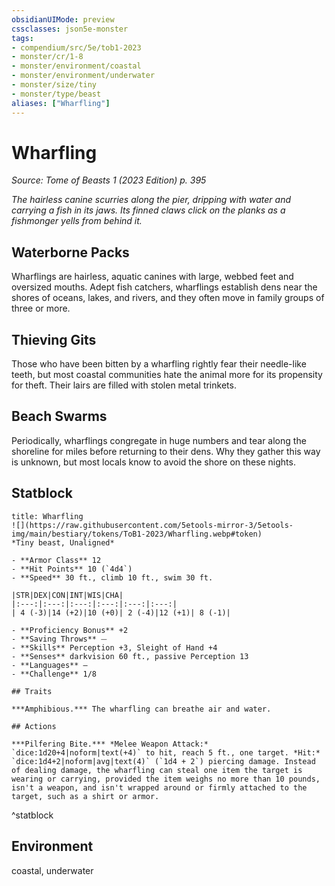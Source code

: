 ```yaml
---
obsidianUIMode: preview
cssclasses: json5e-monster
tags:
- compendium/src/5e/tob1-2023
- monster/cr/1-8
- monster/environment/coastal
- monster/environment/underwater
- monster/size/tiny
- monster/type/beast
aliases: ["Wharfling"]
---
```

# Wharfling
*Source: Tome of Beasts 1 (2023 Edition) p. 395*  

*The hairless canine scurries along the pier, dripping with water and carrying a fish in its jaws. Its finned claws click on the planks as a fishmonger yells from behind it.*

## Waterborne Packs

Wharflings are hairless, aquatic canines with large, webbed feet and oversized mouths. Adept fish catchers, wharflings establish dens near the shores of oceans, lakes, and rivers, and they often move in family groups of three or more.

## Thieving Gits

Those who have been bitten by a wharfling rightly fear their needle-like teeth, but most coastal communities hate the animal more for its propensity for theft. Their lairs are filled with stolen metal trinkets.

## Beach Swarms

Periodically, wharflings congregate in huge numbers and tear along the shoreline for miles before returning to their dens. Why they gather this way is unknown, but most locals know to avoid the shore on these nights.

## Statblock

```ad-statblock
title: Wharfling
![](https://raw.githubusercontent.com/5etools-mirror-3/5etools-img/main/bestiary/tokens/ToB1-2023/Wharfling.webp#token)
*Tiny beast, Unaligned*

- **Armor Class** 12
- **Hit Points** 10 (`4d4`)
- **Speed** 30 ft., climb 10 ft., swim 30 ft.

|STR|DEX|CON|INT|WIS|CHA|
|:---:|:---:|:---:|:---:|:---:|:---:|
| 4 (-3)|14 (+2)|10 (+0)| 2 (-4)|12 (+1)| 8 (-1)|

- **Proficiency Bonus** +2
- **Saving Throws** ⏤
- **Skills** Perception +3, Sleight of Hand +4
- **Senses** darkvision 60 ft., passive Perception 13
- **Languages** —
- **Challenge** 1/8

## Traits

***Amphibious.*** The wharfling can breathe air and water.

## Actions

***Pilfering Bite.*** *Melee Weapon Attack:* `dice:1d20+4|noform|text(+4)` to hit, reach 5 ft., one target. *Hit:* `dice:1d4+2|noform|avg|text(4)` (`1d4 + 2`) piercing damage. Instead of dealing damage, the wharfling can steal one item the target is wearing or carrying, provided the item weighs no more than 10 pounds, isn't a weapon, and isn't wrapped around or firmly attached to the target, such as a shirt or armor.
```
^statblock

## Environment

coastal, underwater